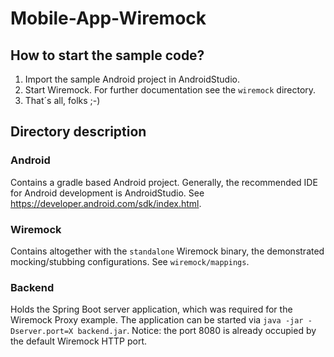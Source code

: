 # Mobile-App-Wiremock

## How to start the sample code?
1. Import the sample Android project in AndroidStudio.
2. Start Wiremock. For further documentation see the `wiremock` directory.
3. That´s all, folks ;-)

## Directory description

### Android
Contains a gradle based Android project. Generally, the recommended IDE for Android development is AndroidStudio. See https://developer.android.com/sdk/index.html.

### Wiremock
Contains altogether with the `standalone` Wiremock binary, the demonstrated mocking/stubbing configurations. See `wiremock/mappings`.

### Backend
Holds the Spring Boot server application, which was required for the Wiremock Proxy example. The application can be started via `java -jar -Dserver.port=X backend.jar`. Notice: the port 8080 is already occupied by the default Wiremock HTTP port.